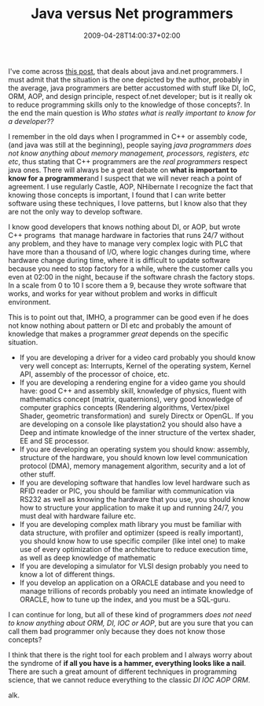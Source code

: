 ﻿---
title: "Java versus Net programmers"
description: ""
date: 2009-04-28T14:00:37+02:00
draft: false
tags: [General]
categories: [General]
---
I've come across [this post](http://davybrion.com/blog/2009/04/at-this-point-id-prefer-java-developers-over-net-developers/), that deals about java and.net programmers. I must admit that the situation is the one depicted by the author, probably in the average, java programmers are better accustomed with stuff like DI, IoC, ORM, AOP, and design principle, respect of.net developer; but is it really ok to reduce programming skills only to the knowledge of those concepts?. In the end the main question is *Who states what is really important to know for a developer??*

I remember in the old days when I programmed in C++ or assembly code, (and java was still at the beginning), people saying *java programmers does not know anything about memory management, processors, registers, etc etc*, thus stating that C++ programmers are the *real programmers* respect java ones. There will always be a great debate on **what is important to know for a programmer**and I suspect that we will never reach a point of agreement. I use regularly Castle, AOP, NHibernate I recognize the fact that knowing those concepts is important, I found that I can write better software using these techniques, I love patterns, but I know also that they are not the only way to develop software.

I know good developers that knows nothing about DI, or AOP, but wrote C++ programs  that manage hardware in factories that runs 24/7 without any problem, and they have to manage very complex logic with PLC that have more than a thousand of I/O, where logic changes during time, where hardware change during time, where it is difficult to update software because you need to stop factory for a while, where the customer calls you even at 02:00 in the night, because if the software chrash the factory stops. In a scale from 0 to 10 I score them a 9, because they wrote software that works, and works for year without problem and works in difficult environment.

This is to point out that, IMHO, a programmer can be good even if he does not know nothing about pattern or DI etc and probably the amount of knowledge that makes a programmer *great* depends on the specific situation.

- If you are developing a driver for a video card probably you should know very well concept as: Interrupts, Kernel of the operating system, Kernel API, assembly of the processor of choice, etc.
- If you are developing a rendering engine for a video game you should have: good C++ and assembly skill, knowledge of physics, fluent with mathematics concept (matrix, quaternions), very good knowledge of computer graphics concepts (Rendering algorithms, Vertex/pixel Shader, geometric transformation) and  surely Directx or OpenGL. If you are developing on a console like playstation2 you should also have a Deep and intimate knowledge of the inner structure of the vertex shader, EE and SE processor.
- If you are developing an operating system you should know: assembly, structure of the hardware, you should known low level communication protocol (DMA), memory management algorithm, security and a lot of other stuff.
- If you are developing software that handles low level hardware such as RFID reader or PIC, you should be familiar with communication via RS232 as well as knowing the hardware that you use, you should know how to structure your application to make it up and running 24/7, you must deal with hardware failure etc.
- If you are developing complex math library you must be familiar with data structure, with profiler and optimizer (speed is really important), you should know how to use specific compiler (like intel one) to make use of every optimization of the architecture to reduce execution time, as well as deep knowledge of mathematic
- If you are developing a simulator for VLSI design probably you need to know a lot of different things.
- If you develop an application on a ORACLE database and you need to manage trillions of records probably you need an intimate knowledge of ORACLE, how to tune up the index, and you must be a SQL-guru.

I can continue for long, but all of these kind of programmers *does not need to know anything about ORM, DI, IOC or AOP*, but are you sure that you can call them bad programmer only because they does not know those concepts?

I think that there is the right tool for each problem and I always worry about the syndrome of **if all you have is a hammer, everything looks like a nail**. There are such a great amount of different techniques in programming science, that we cannot reduce everything to the classic *DI IOC AOP ORM*.

alk.
